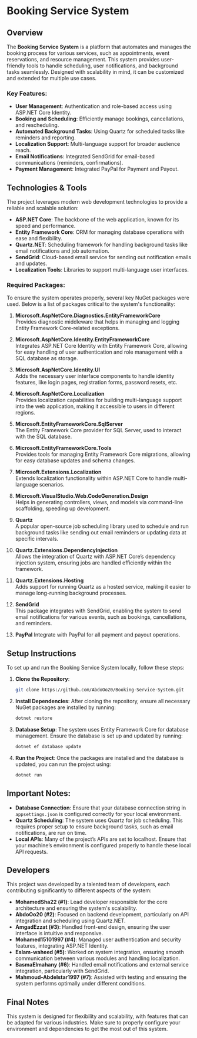
# Booking Service System

## Overview

The **Booking Service System** is a platform that automates and manages the booking process for various services, such as appointments, event reservations, and resource management. This system provides user-friendly tools to handle scheduling, user notifications, and background tasks seamlessly. Designed with scalability in mind, it can be customized and extended for multiple use cases.

### Key Features:
- **User Management**: Authentication and role-based access using ASP.NET Core Identity.
- **Booking and Scheduling**: Efficiently manage bookings, cancellations, and rescheduling.
- **Automated Background Tasks**: Using Quartz for scheduled tasks like reminders and reporting.
- **Localization Support**: Multi-language support for broader audience reach.
- **Email Notifications**: Integrated SendGrid for email-based communications (reminders, confirmations).
- **Payment Management**: Integrated PayPal for Payment and Payout.
  
## Technologies & Tools

The project leverages modern web development technologies to provide a reliable and scalable solution:

- **ASP.NET Core**: The backbone of the web application, known for its speed and performance.
- **Entity Framework Core**: ORM for managing database operations with ease and flexibility.
- **Quartz.NET**: Scheduling framework for handling background tasks like email notifications and job automation.
- **SendGrid**: Cloud-based email service for sending out notification emails and updates.
- **Localization Tools**: Libraries to support multi-language user interfaces.

### Required Packages:

To ensure the system operates properly, several key NuGet packages were used. Below is a list of packages critical to the system's functionality:

1. **Microsoft.AspNetCore.Diagnostics.EntityFrameworkCore**  
   Provides diagnostic middleware that helps in managing and logging Entity Framework Core-related exceptions.

2. **Microsoft.AspNetCore.Identity.EntityFrameworkCore**  
   Integrates ASP.NET Core Identity with Entity Framework Core, allowing for easy handling of user authentication and role management with a SQL database as storage.

3. **Microsoft.AspNetCore.Identity.UI**  
   Adds the necessary user interface components to handle identity features, like login pages, registration forms, password resets, etc.

4. **Microsoft.AspNetCore.Localization**  
   Provides localization capabilities for building multi-language support into the web application, making it accessible to users in different regions.

5. **Microsoft.EntityFrameworkCore.SqlServer**  
   The Entity Framework Core provider for SQL Server, used to interact with the SQL database.

6. **Microsoft.EntityFrameworkCore.Tools**  
   Provides tools for managing Entity Framework Core migrations, allowing for easy database updates and schema changes.

7. **Microsoft.Extensions.Localization**  
   Extends localization functionality within ASP.NET Core to handle multi-language scenarios.

8. **Microsoft.VisualStudio.Web.CodeGeneration.Design**  
   Helps in generating controllers, views, and models via command-line scaffolding, speeding up development.

9. **Quartz**  
   A popular open-source job scheduling library used to schedule and run background tasks like sending out email reminders or updating data at specific intervals.

10. **Quartz.Extensions.DependencyInjection**  
    Allows the integration of Quartz with ASP.NET Core’s dependency injection system, ensuring jobs are handled efficiently within the framework.

11. **Quartz.Extensions.Hosting**  
    Adds support for running Quartz as a hosted service, making it easier to manage long-running background processes.

12. **SendGrid**  
    This package integrates with SendGrid, enabling the system to send email notifications for various events, such as bookings, cancellations, and reminders.

13. **PayPal**
    Integrate with PayPal for all payment and payout operations.

## Setup Instructions

To set up and run the Booking Service System locally, follow these steps:

1. **Clone the Repository**:
   ```bash
   git clone https://github.com/AbdoOo20/Booking-Service-System.git
   ```

2. **Install Dependencies**:
   After cloning the repository, ensure all necessary NuGet packages are installed by running:
   ```bash
   dotnet restore
   ```

3. **Database Setup**:
   The system uses Entity Framework Core for database management. Ensure the database is set up and updated by running:
   ```bash
   dotnet ef database update
   ```

4. **Run the Project**:
   Once the packages are installed and the database is updated, you can run the project using:
   ```bash
   dotnet run
   ```

## Important Notes:
- **Database Connection**: Ensure that your database connection string in `appsettings.json` is configured correctly for your local environment.
- **Quartz Scheduling**: The system uses Quartz for job scheduling. This requires proper setup to ensure background tasks, such as email notifications, are run on time.
- **Local APIs**: Many of the project’s APIs are set to localhost. Ensure that your machine’s environment is configured properly to handle these local API requests.

## Developers

This project was developed by a talented team of developers, each contributing significantly to different aspects of the system:

- **MohamedSha22 (#1)**: Lead developer responsible for the core architecture and ensuring the system's scalability.
- **AbdoOo20 (#2)**: Focused on backend development, particularly on API integration and scheduling using Quartz.NET.
- **AmgadEzzat (#3)**: Handled front-end design, ensuring the user interface is intuitive and responsive.
- **Mohamed15101997 (#4)**: Managed user authentication and security features, integrating ASP.NET Identity.
- **Eslam-waheed (#5)**: Worked on system integration, ensuring smooth communication between various modules and handling localization.
- **BasmaElmahany (#6)**: Handled email notifications and external service integration, particularly with SendGrid.
- **Mahmoud-Abdelstar1997 (#7)**: Assisted with testing and ensuring the system performs optimally under different conditions.

## Final Notes

This system is designed for flexibility and scalability, with features that can be adapted for various industries. Make sure to properly configure your environment and dependencies to get the most out of this system.
